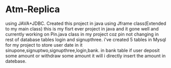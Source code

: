 # Atm-Replica 
using JAVA+JDBC. Created this project in java using Jframe class(Extended to my main class)
this is my fisrt ever project in java and it gone well and currently working on Pin.java class in my project coz pin not changing in rest of database tables login and signupthree.
i've created 5 tables in Mysql for my project to store user date in it sinupone,signuptwo,signupthree,login,bank.
in bank table if user deposit some amount or withdraw some amount it will i directly insert the amount in datebase.
